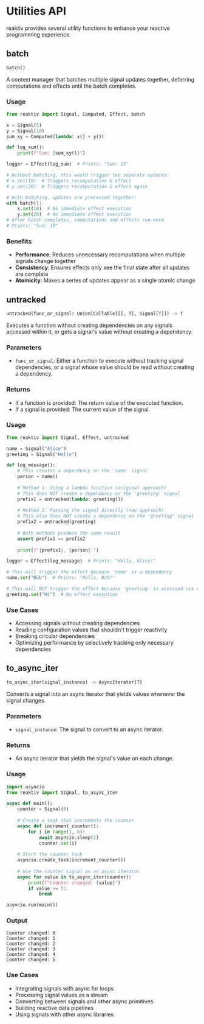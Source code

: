 # Utilities API

reaktiv provides several utility functions to enhance your reactive programming experience.

## batch

```python
batch()
```

A context manager that batches multiple signal updates together, deferring computations and effects until the batch completes.

### Usage

```python
from reaktiv import Signal, Computed, Effect, batch

x = Signal(5)
y = Signal(10)
sum_xy = Computed(lambda: x() + y())

def log_sum():
    print(f"Sum: {sum_xy()}")

logger = Effect(log_sum)  # Prints: "Sum: 15"

# Without batching, this would trigger two separate updates:
# x.set(10)  # Triggers recomputation & effect
# y.set(20)  # Triggers recomputation & effect again

# With batching, updates are processed together:
with batch():
    x.set(10)  # No immediate effect execution
    y.set(20)  # No immediate effect execution
# After batch completes, computations and effects run once
# Prints: "Sum: 30"
```

### Benefits

- **Performance**: Reduces unnecessary recomputations when multiple signals change together
- **Consistency**: Ensures effects only see the final state after all updates are complete
- **Atomicity**: Makes a series of updates appear as a single atomic change

## untracked

```python
untracked(func_or_signal: Union[Callable[[], T], Signal[T]]) -> T
```

Executes a function without creating dependencies on any signals accessed within it, or gets a signal's value without creating a dependency.

### Parameters

- `func_or_signal`: Either a function to execute without tracking signal dependencies, or a signal whose value should be read without creating a dependency.

### Returns

- If a function is provided: The return value of the executed function.
- If a signal is provided: The current value of the signal.

### Usage

```python
from reaktiv import Signal, Effect, untracked

name = Signal("Alice")
greeting = Signal("Hello")

def log_message():
    # This creates a dependency on the 'name' signal
    person = name()
    
    # Method 1: Using a lambda function (original approach)
    # This does NOT create a dependency on the 'greeting' signal
    prefix1 = untracked(lambda: greeting())
    
    # Method 2: Passing the signal directly (new approach)
    # This also does NOT create a dependency on the 'greeting' signal
    prefix2 = untracked(greeting)
    
    # Both methods produce the same result
    assert prefix1 == prefix2
    
    print(f"{prefix1}, {person}!")

logger = Effect(log_message)  # Prints: "Hello, Alice!"

# This will trigger the effect because 'name' is a dependency
name.set("Bob")  # Prints: "Hello, Bob!"

# This will NOT trigger the effect because 'greeting' is accessed via untracked()
greeting.set("Hi")  # No effect execution
```

### Use Cases

- Accessing signals without creating dependencies
- Reading configuration values that shouldn't trigger reactivity
- Breaking circular dependencies
- Optimizing performance by selectively tracking only necessary dependencies

## to_async_iter

```python
to_async_iter(signal_instance) -> AsyncIterator[T]
```

Converts a signal into an async iterator that yields values whenever the signal changes.

### Parameters

- `signal_instance`: The signal to convert to an async iterator.

### Returns

- An async iterator that yields the signal's value on each change.

### Usage

```python
import asyncio
from reaktiv import Signal, to_async_iter

async def main():
    counter = Signal(0)
    
    # Create a task that increments the counter
    async def increment_counter():
        for i in range(1, 6):
            await asyncio.sleep(1)
            counter.set(i)
    
    # Start the counter task
    asyncio.create_task(increment_counter())
    
    # Use the counter signal as an async iterator
    async for value in to_async_iter(counter):
        print(f"Counter changed: {value}")
        if value >= 5:
            break

asyncio.run(main())
```

### Output

```
Counter changed: 0
Counter changed: 1
Counter changed: 2
Counter changed: 3
Counter changed: 4
Counter changed: 5
```

### Use Cases

- Integrating signals with async for loops
- Processing signal values as a stream
- Converting between signals and other async primitives
- Building reactive data pipelines
- Using signals with other async libraries